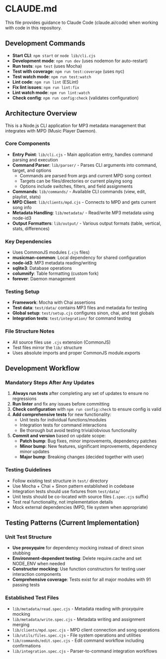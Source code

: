 # CLAUDE.md

This file provides guidance to Claude Code (claude.ai/code) when working with code in this repository.

## Development Commands

- **Start CLI**: `npm start` or `node lib/cli.cjs`
- **Development mode**: `npm run dev` (uses nodemon for auto-restart)
- **Run tests**: `npm test` (uses Mocha)
- **Test with coverage**: `npm run test:coverage` (uses nyc)
- **Test watch mode**: `npm run test:watch`
- **Lint code**: `npm run lint` (ESLint)
- **Fix lint issues**: `npm run lint:fix`
- **Lint watch mode**: `npm run lint:watch`
- **Check config**: `npm run config:check` (validates configuration)

## Architecture Overview

This is a Node.js CLI application for MP3 metadata management that integrates with MPD (Music Player Daemon).

### Core Components

- **Entry Point**: `lib/cli.cjs` - Main application entry, handles command parsing and execution
- **Command Parser**: `lib/parser/` - Parses CLI arguments into command, target, and options
  - Commands are parsed from args and current MPD song context
  - Targets can be files/directories or current playing song
  - Options include switches, filters, and field assignments
- **Commands**: `lib/commands/` - Available CLI commands (view, edit, playlist, stats)
- **MPD Client**: `lib/clients/mpd.cjs` - Connects to MPD and gets current song info
- **Metadata Handling**: `lib/metadata/` - Read/write MP3 metadata using node-id3
- **Output Formatters**: `lib/output/` - Various output formats (table, vertical, stats, differences)

### Key Dependencies

- Uses CommonJS modules (`.cjs` files)
- **musicman-common**: Local dependency for shared configuration
- **node-id3**: MP3 metadata reading/writing
- **sqlite3**: Database operations
- **columnify**: Table formatting (custom fork)
- **forever**: Daemon management

### Testing Setup

- **Framework**: Mocha with Chai assertions
- **Test data**: `test/data/` contains MP3 files and metadata for testing
- **Global setup**: `test/setup.cjs` configures sinon, chai, and test globals
- **Integration tests**: `test/integration/` for command testing

### File Structure Notes

- All source files use `.cjs` extension (CommonJS)
- Test files mirror the `lib/` structure
- Uses absolute imports and proper CommonJS module.exports

## Development Workflow

### Mandatory Steps After Any Updates

1. **Always run tests** after completing any set of updates to ensure no regressions
2. **Run linter** and fix any issues before committing
3. **Check configuration** with `npm run config:check` to ensure config is valid
4. **Add comprehensive tests** for new functionality:
   - Unit tests for individual functions/modules
   - Integration tests for command interactions
   - Be thorough but avoid testing trivial/obvious functionality
5. **Commit and version** based on update scope:
   - **Patch bump**: Bug fixes, minor improvements, dependency patches
   - **Minor bump**: New features, significant improvements, dependency minor updates
   - **Major bump**: Breaking changes (decided together with user)

### Testing Guidelines

- Follow existing test structure in `test/` directory
- Use Mocha + Chai + Sinon pattern established in codebase
- Integration tests should use fixtures from `test/data/`
- Unit tests should be co-located with source files (`.spec.cjs` suffix)
- Test real functionality, not implementation details
- Mock external dependencies (MPD, file system when appropriate)

## Testing Patterns (Current Implementation)

### Unit Test Structure
- **Use proxyquire** for dependency mocking instead of direct sinon stubbing
- **Environment-dependent testing**: Delete require.cache and set NODE_ENV when needed
- **Constructor mocking**: Use function constructors for testing user interaction components
- **Comprehensive coverage**: Tests exist for all major modules with 91 passing tests

### Established Test Files
- `lib/metadata/read.spec.cjs` - Metadata reading with proxyquire mocking
- `lib/metadata/write.spec.cjs` - Metadata writing and assignment merging
- `lib/clients/mpd.spec.cjs` - MPD client connection and song operations
- `lib/utils/files.spec.cjs` - File system operations and utilities
- `lib/commands/edit.spec.cjs` - Edit command workflow including confirmations
- `lib/integration.spec.cjs` - Parser-to-command integration workflows